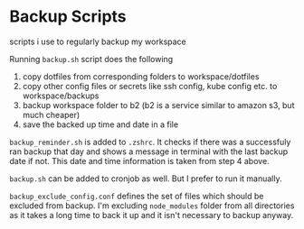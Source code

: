 # Backup Scripts
scripts i use to regularly backup my workspace

Running `backup.sh` script does the following
1. copy dotfiles from corresponding folders to workspace/dotfiles
2. copy other config files or secrets like ssh config, kube config etc. to workspace/backups
3. backup workspace folder to b2 (b2 is a service similar to amazon s3, but much cheaper)
4. save the backed up time and date in a file

`backup_reminder.sh` is added to `.zshrc`. It checks if there was a successfuly ran backup that day and shows a message in terminal with the last backup date if not.
This date and time information is taken from step 4 above.

`backup.sh` can be added to cronjob as well. But I prefer to run it manually.

`backup_exclude_config.conf` defines the set of files which should be excluded from backup. I'm excluding `node_modules` folder from all directories as it takes a long time to back it up and it isn't necessary to backup anyway.
